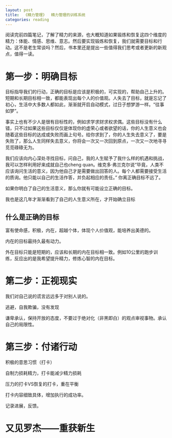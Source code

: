 ```yaml
---
layout: post
title:  《精力管理》  精力管理的训练系统
categories: reading
---
```


阅读完前四篇笔记，了解了精力的来源，也大概知道如果锻炼和恢复这四个维度的精力：体能、情感、思维、意志。然后要实现锻炼和恢复，我们就需要目标和行动。这不是老生常谈吗？然后，书本里还是提出一些值得我们思考或者更新的新观点，值得一读。

# 第一步：明确目标

目标指导我们的行动，正确的目标是应该是积极的，可实现的，帮助自己上升的。短期和长期目标相一致，都能表现出每个人的价值观。人失去了目标，就是忘记了初心，生活中大多数人都如此，渐渐就开启自动模式，过日子想梦游一样。“往事如梦”。

事实上也有不少人是很有目标性的，例如求学求财求权求偶。这些目标没有什么错，只不过如果这些目标仅仅是体现你的虚荣心或者欲望的话，你的人生意义也会随着这些目标的达成或失败而画上句号。给你求到了，你的人生失去意义了，要是失败了，那么人生同样失去意义，你将会一次又一次回到原点，一次又一次地寻寻觅觅碌碌无为。

我们应该向内心深处寻找目标，问自己，我的人生赋予了我什么样的机遇和挑战，我可以怎样利用好来成就自己也cheng quan。维克多·弗兰克尔说“毕竟，人类不应该询问生活的意义，因为他自己才是需要做出回答的人。每个人都需要接受生活的质询。他只能以自己的生活作答，并负起相应的责任。”  你离正确目标不远了。

如果你明白了自己的生活意义，那么你就有可能设立正确的目标。

我也是这几年才渐渐看到了自己的人生意义所在，才开始确立目标



## 什么是正确的目标

富有使命感，积极，内在，超越个体，体现个人价值观，能培养出美德的。


内在的目标最持久最有动力。

外在目标只能是短期的，应该和长期的内在目标相一致。例如10公里的跑步训练，反应出的是我希望提升精力，修炼心智的内在目标。


# 第二步：正视现实

我们对自己说的谎言远远多于对别人说的。

逃避，自我欺骗，没有发现

谦卑承认，保持开放的态度，不要过于绝对化（非黑即白）的观点审视事物。承认自己的局限性。


# 第三步：付诸行动

积极的意思习惯（打卡）

自制力损耗精力，打卡能减少精力损耗

压力的打卡VS恢复的打卡，重在平衡

打卡内容细致具体，增加执行的成功率。

记录进展，反馈。


# 又见罗杰——重获新生





<!--stackedit_data:
eyJoaXN0b3J5IjpbLTEwMzk4ODUwNSwtMjUzOTgzMjQ4XX0=
-->